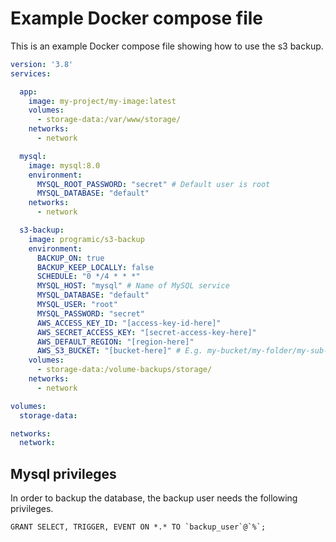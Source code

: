 # Example Docker compose file
This is an example Docker compose file showing how to use the s3 backup.

```yaml
version: '3.8'
services:

  app:
    image: my-project/my-image:latest
    volumes:
      - storage-data:/var/www/storage/
    networks:
      - network

  mysql:
    image: mysql:8.0
    environment:
      MYSQL_ROOT_PASSWORD: "secret" # Default user is root
      MYSQL_DATABASE: "default"
    networks:
      - network

  s3-backup:
    image: programic/s3-backup
    environment:
      BACKUP_ON: true
      BACKUP_KEEP_LOCALLY: false
      SCHEDULE: "0 */4 * * *"
      MYSQL_HOST: "mysql" # Name of MySQL service
      MYSQL_DATABASE: "default"
      MYSQL_USER: "root"
      MYSQL_PASSWORD: "secret"
      AWS_ACCESS_KEY_ID: "[access-key-id-here]"
      AWS_SECRET_ACCESS_KEY: "[secret-access-key-here]"
      AWS_DEFAULT_REGION: "[region-here]"
      AWS_S3_BUCKET: "[bucket-here]" # E.g. my-bucket/my-folder/my-sub-folder
    volumes:
      - storage-data:/volume-backups/storage/
    networks:
      - network

volumes:
  storage-data:

networks:
  network:
```

## Mysql privileges
In order to backup the database, the backup user needs the following privileges.

```mysql
GRANT SELECT, TRIGGER, EVENT ON *.* TO `backup_user`@`%`;
```